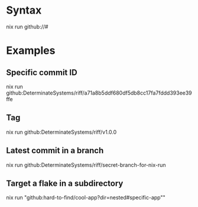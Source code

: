 # Syntax

nix run github:<owner>/<repo>/<revision>#<executable>

# Examples

## Specific commit ID
nix run github:DeterminateSystems/riff/a71a8b5ddf680df5db8cc17fa7fddd393ee39ffe

## Tag
nix run github:DeterminateSystems/riff/v1.0.0

## Latest commit in a branch
nix run github:DeterminateSystems/riff/secret-branch-for-nix-run

## Target a flake in a subdirectory
nix run "github:hard-to-find/cool-app?dir=nested#specific-app""

